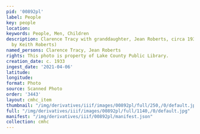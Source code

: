 ```yaml
---
pid: '00892pl'
label: People
key: people
location: 
keywords: People, Men, Children
description: Clarence Tracy with granddaughter, Jean Roberts, circa 1933 (Donated
  by Keith Roberts)
named_persons: Clarence Tracy, Jean Roberts
rights: This photo is property of Lake County Public Library.
creation_date: c. 1933
ingest_date: '2021-04-06'
latitude: 
longitude: 
format: Photo
source: Scanned Photo
order: '3443'
layout: cmhc_item
thumbnail: "/img/derivatives/iiif/images/00892pl/full/250,/0/default.jpg"
full: "/img/derivatives/iiif/images/00892pl/full/1140,/0/default.jpg"
manifest: "/img/derivatives/iiif/00892pl/manifest.json"
collection: cmhc
---
```


